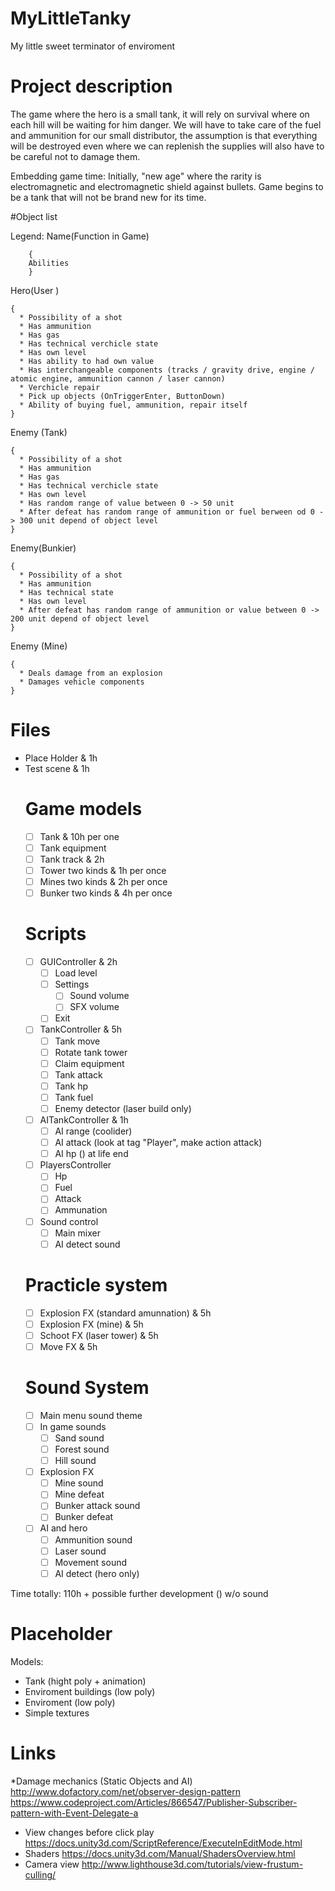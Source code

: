 # MyLittleTanky

 My little sweet terminator of enviroment

# Project description

 The game where the hero is a small tank, it will rely on survival where on each hill will be waiting for him danger. 
 We will have to take care of the fuel and ammunition for our small distributor, the assumption is that everything 
 will be destroyed even where we can replenish the supplies will also have to be careful not to damage them.

 Embedding game time:
 Initially, "new age" where the rarity is electromagnetic and electromagnetic shield against bullets.
 Game begins to be a tank that will not be brand new for its time.

#Object list

Legend: Name(Function in Game)
```
	{
	Abilities
	}
```

Hero(User )
```
{
  * Possibility of a shot
  * Has ammunition
  * Has gas
  * Has technical verchicle state
  * Has own level
  * Has ability to had own value
  * Has interchangeable components (tracks / gravity drive, engine / atomic engine, ammunition cannon / laser cannon)
  * Verchicle repair
  * Pick up objects (OnTriggerEnter, ButtonDown)
  * Ability of buying fuel, ammunition, repair itself
}
```
  
Enemy (Tank)
```
{
  * Possibility of a shot
  * Has ammunition
  * Has gas
  * Has technical verchicle state
  * Has own level
  * Has random range of value between 0 -> 50 unit
  * After defeat has random range of ammunition or fuel berween od 0 -> 300 unit depend of object level
}
```

Enemy(Bunkier)
```
{
  * Possibility of a shot
  * Has ammunition
  * Has technical state
  * Has own level
  * After defeat has random range of ammunition or value between 0 -> 200 unit depend of object level
}
``` 

Enemy (Mine)
```
{
  * Deals damage from an explosion
  * Damages vehicle components
}
```

# Files

  * Place Holder & 1h
  * Test scene  & 1h
    # Game models
     - [ ] Tank & 10h per one
     - [ ] Tank equipment 
      - [ ] Tank track & 2h
       - [ ] Tower two kinds & 1h per once
     - [ ] Mines two kinds  & 2h per once
     - [ ] Bunker two kinds & 4h per once
    # Scripts
     - [ ] GUIController & 2h
        - [ ] Load level
        - [ ] Settings
           - [ ] Sound volume
           - [ ] SFX volume
        - [ ] Exit
     - [ ] TankController & 5h 
        - [ ] Tank move
        - [ ] Rotate tank tower
        - [ ] Claim equipment
        - [ ] Tank attack
        - [ ] Tank hp
        - [ ] Tank fuel
        - [ ] Enemy detector (laser build only)
     - [ ] AITankController & 1h 
        - [ ] AI range (coolider)
        - [ ] AI attack (look at tag "Player", make action attack)
        - [ ] AI hp () at life end
     - [ ] PlayersController
	    - [ ] Hp
		- [ ] Fuel
		- [ ] Attack
		- [ ] Ammunation
     - [ ] Sound control
        - [ ] Main mixer
        - [ ] AI detect sound
    # Practicle system
     - [ ] Explosion FX (standard amunnation) & 5h
     - [ ] Explosion FX (mine) & 5h
     - [ ] Schoot FX (laser tower) & 5h
     - [ ] Move FX & 5h
    # Sound System
     - [ ] Main menu sound theme
     - [ ] In game sounds
        - [ ] Sand sound
        - [ ] Forest sound
        - [ ] Hill sound
     - [ ] Explosion FX
        - [ ] Mine sound
        - [ ] Mine defeat
        - [ ] Bunker attack sound
        - [ ] Bunker defeat
     - [ ] AI and hero
        - [ ] Ammunition sound
        - [ ] Laser sound
        - [ ] Movement sound
        - [ ] AI detect (hero only)
         
Time totally: 110h + possible further development () w/o sound

# Placeholder

Models:
* Tank (hight poly + animation) 
* Enviroment buildings (low poly)
* Enviroment (low poly)
* Simple textures

# Links

  *Damage mechanics (Static Objects and AI)
  http://www.dofactory.com/net/observer-design-pattern
  https://www.codeproject.com/Articles/866547/Publisher-Subscriber-pattern-with-Event-Delegate-a
  * View changes before click play
  https://docs.unity3d.com/ScriptReference/ExecuteInEditMode.html
  * Shaders
  https://docs.unity3d.com/Manual/ShadersOverview.html
  * Camera view
  http://www.lighthouse3d.com/tutorials/view-frustum-culling/